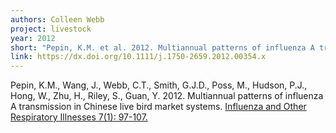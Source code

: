 ```yaml
---
authors: Colleen Webb
project: livestock
year: 2012
short: "Pepin, K.M. et al. 2012. Multiannual patterns of influenza A transmission in Chinese live bird market systems. Influenza and Other Respiratory Illnesses 7(1): 97-107."
link: https://dx.doi.org/10.1111/j.1750-2659.2012.00354.x
---
```


Pepin, K.M., Wang, J., Webb, C.T., Smith, G.J.D., Poss, M., Hudson, P.J., Hong, W., Zhu, H., Riley, S., Guan, Y. 2012. Multiannual patterns of influenza A transmission in Chinese live bird market systems. [Influenza and Other Respiratory Illnesses 7(1): 97-107.](https://dx.doi.org/10.1111/j.1750-2659.2012.00354.x)
